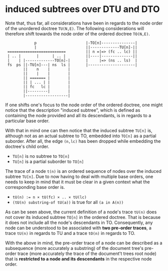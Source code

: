 
<!-- ======================================================================= -->
# induced subtrees over DTU and DTO

Note that, thus far, all considerations have been in regards to the node order
of the unordered doctree `TU(N,E)`. The following considerations will therefore
shift towards the node order of the ordered doctree `TO(N,E)`.

```
             p                      |-TO[n]---------------|
             |                      ||-------------TU[n]-||
 ==========================         || n =|=> (fc .. lc) ||
 | .. |       |      | .. |         ||----|--------------||
 |    | |-------------TO[n]-|       |     |=> (ns .. ls)  |
 fs  ps ||-TU[n]---| ns  ls |       |---------------------|
        ||    n    |        |
        ||    |    |        |
        || ======= |        |
        || | ... | |        |
        || fc   lc |        |
        ||---------|        |
        |-------------------|
```

If one shifts one's focus to the node order of the ordered doctree, one might
notice that the description "induced subtree", which is defined as containing
the node provided and all its descendants, is in regards to a particular base
order.

With that in mind one can then notice that the induced subtree `TU[n]` is,
although not as an actual subtree to TO, embedded into `TO[n]` as a partial
suborder. After all, the edge `(n,lc)` has been dropped while embedding the
doctree's child order.

* `TU[n]` is no subtree to `TO[n]`
* `TU[n]` is a partial suborder to `TO[n]`

The trace of a node `t(n)` is an ordered sequence of nodes over the induced
subtree `TU[n]`. Due to now having to deal with multiple base orders, one
needs to keep in mind that it must be clear in a given context what the
corresponding base order is.

* `tU(n) := n × tU(fc) × .. × tU(lc)`
* `(tU(n) substring-of tU(a))` is true for all `(a in A(n))`

As can be seen above, the current definition of a node's trace `tU(n)` does
not cover its induced subtree `TO[n]` in the ordered doctree. That is because
it does not include all the node's descendants in TO. Consequently, any node
can be understood to be associated with **two pre-order traces**, a trace
`tU(n)` in regards to TU and a trace `tO(n)` in regards to TO.

With the above in mind, the pre-order trace of a node can be described as a
subsequence (more accurately a substring) of the document tree's pre-order
trace (more accurately the trace of the document't trees root node) that is
**restricted to a node and its descendants** in the respective node order.
